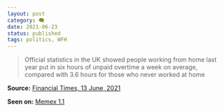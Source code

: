 ```yaml
---
layout: post
category: 🗨️
date: 2021-06-23
status: published
tags: politics, WFH
---
```

> Official statistics in the UK showed people working from home last year put in six hours of unpaid overtime a week on average, compared with 3.6 hours for those who never worked at home

**Source:** [Financial Times, 13 June, 2021](https://www.ft.com/content/29fc2a4a-cb50-4118-9d2d-f4c557626bc7)

**Seen on:** [Memex 1.1](https://memex.naughtons.org/wednesday-23-june-2021/34013/)

